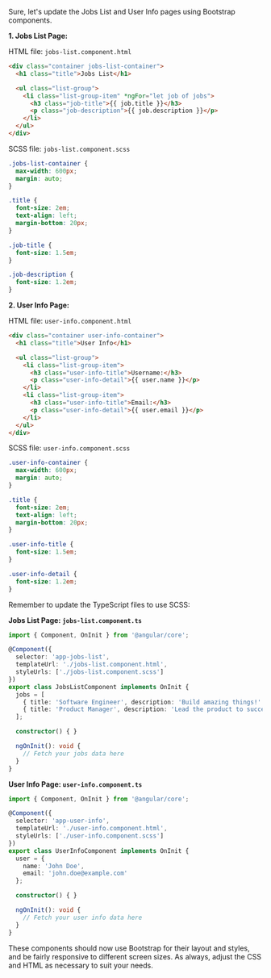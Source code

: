 Sure, let's update the Jobs List and User Info pages using Bootstrap components.

**1. Jobs List Page:**

HTML file: `jobs-list.component.html`

```html
<div class="container jobs-list-container">
  <h1 class="title">Jobs List</h1>

  <ul class="list-group">
    <li class="list-group-item" *ngFor="let job of jobs">
      <h3 class="job-title">{{ job.title }}</h3>
      <p class="job-description">{{ job.description }}</p>
    </li>
  </ul>
</div>
```

SCSS file: `jobs-list.component.scss`

```scss
.jobs-list-container {
  max-width: 600px;
  margin: auto;
}

.title {
  font-size: 2em;
  text-align: left;
  margin-bottom: 20px;
}

.job-title {
  font-size: 1.5em;
}

.job-description {
  font-size: 1.2em;
}
```

**2. User Info Page:**

HTML file: `user-info.component.html`

```html
<div class="container user-info-container">
  <h1 class="title">User Info</h1>

  <ul class="list-group">
    <li class="list-group-item">
      <h3 class="user-info-title">Username:</h3>
      <p class="user-info-detail">{{ user.name }}</p>
    </li>
    <li class="list-group-item">
      <h3 class="user-info-title">Email:</h3>
      <p class="user-info-detail">{{ user.email }}</p>
    </li>
  </ul>
</div>
```

SCSS file: `user-info.component.scss`

```scss
.user-info-container {
  max-width: 600px;
  margin: auto;
}

.title {
  font-size: 2em;
  text-align: left;
  margin-bottom: 20px;
}

.user-info-title {
  font-size: 1.5em;
}

.user-info-detail {
  font-size: 1.2em;
}
```

Remember to update the TypeScript files to use SCSS:

**Jobs List Page: `jobs-list.component.ts`**

```typescript
import { Component, OnInit } from '@angular/core';

@Component({
  selector: 'app-jobs-list',
  templateUrl: './jobs-list.component.html',
  styleUrls: ['./jobs-list.component.scss']
})
export class JobsListComponent implements OnInit {
  jobs = [
    { title: 'Software Engineer', description: 'Build amazing things!' },
    { title: 'Product Manager', description: 'Lead the product to success.' }
  ];

  constructor() { }

  ngOnInit(): void {
    // Fetch your jobs data here
  }
}
```

**User Info Page: `user-info.component.ts`**

```typescript
import { Component, OnInit } from '@angular/core';

@Component({
  selector: 'app-user-info',
  templateUrl: './user-info.component.html',
  styleUrls: ['./user-info.component.scss']
})
export class UserInfoComponent implements OnInit {
  user = {
    name: 'John Doe',
    email: 'john.doe@example.com'
  };

  constructor() { }

  ngOnInit(): void {
    // Fetch your user info data here
  }
}
```

These components should now use Bootstrap for their layout and styles, and be fairly responsive to different screen sizes. As always, adjust the CSS and HTML as necessary to suit your needs.